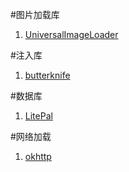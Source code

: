 #图片加载库
1. [UniversalImageLoader](https://github.com/nostra13/Android-Universal-Image-Loader)

#注入库
1. [butterknife](https://github.com/JakeWharton/butterknife)

#数据库
1. [LitePal](https://github.com/LitePalFramework/LitePal)

#网络加载
1. [okhttp](https://github.com/square/okhttp)
